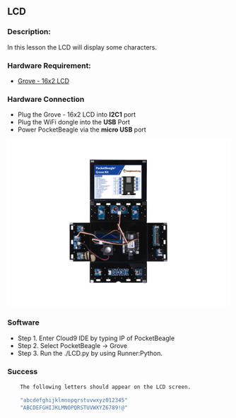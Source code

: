 ## LCD

### Description:

In this lesson the LCD will display some characters.

### Hardware Requirement:

- [Grove - 16x2 LCD](http://wiki.seeedstudio.com/Grove-16x2_LCD_Series/)


### Hardware Connection
 
- Plug the Grove - 16x2 LCD into **I2C1** port
- Plug the WiFi dongle into the **USB** Port
- Power PocketBeagle via the **micro USB** port

![](img/project2.jpg)

### Software

- Step 1. Enter Cloud9 IDE by typing IP of PocketBeagle
- Step 2. Select PocketBeagle -> Grove
- Step 3. Run the ./LCD.py by using Runner:Python.

### Success
        The following letters should appear on the LCD screen.
```bash
    "abcdefghijklmnopqrstuvwxyz012345"
    "ABCDEFGHIJKLMNOPQRSTUVWXYZ6789!@"
```